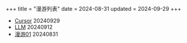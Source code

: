 +++
title = "漫游列表"
date = 2024-08-31
updated = 2024-09-29
+++

- [Cursor](/wandering/02cursor/)     20240929
- [LLM](/wandering/01llm/)     20240912
- [漫游01](/wandering/example01wandering/)      20240831


